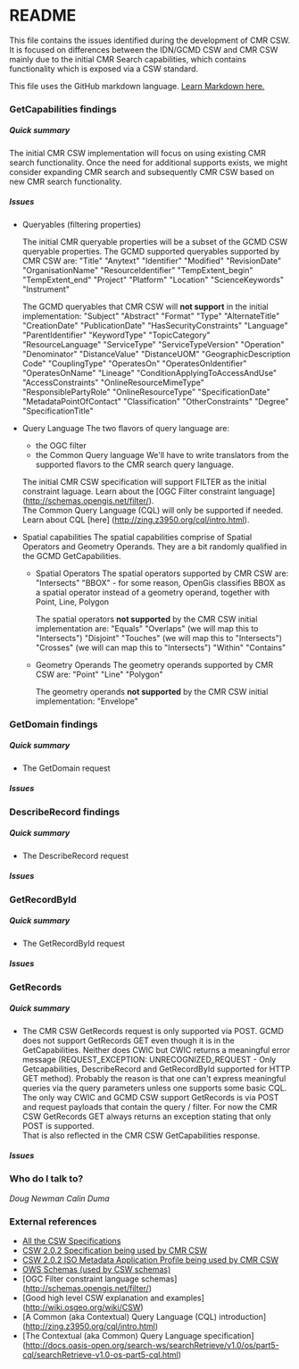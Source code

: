 # README #
This file contains the issues identified during the development of CMR CSW.  It
is focused on differences between the IDN/GCMD CSW and CMR CSW mainly due to
the initial CMR Search capabilities, which contains functionality which is
exposed via a CSW standard.

This file uses the GitHub markdown language. [Learn Markdown here.](https://bitbucket.org/tutorials/markdowndemo)

### GetCapabilities findings ### 
##### Quick summary #####
The initial CMR CSW implementation will focus on using existing CMR search
functionality.  Once the need for additional supports exists, we might 
consider expanding CMR search and subsequently CMR CSW based on new CMR
search functionality.
##### Issues #####
* Queryables (filtering properties)

    The initial CMR queryable properties will be a subset of the GCMD CSW
queryable properties.  The GCMD supported queryables supported by CMR CSW
are:
    "Title"
    "Anytext"
    "Identifier"
    "Modified"
    "RevisionDate"
    "OrganisationName"
    "ResourceIdentifier"
    "TempExtent_begin"
    "TempExtent_end"
    "Project"
    "Platform"
    "Location"
    "ScienceKeywords"
    "Instrument"

    The GCMD queryables that CMR CSW will **not support**  in the initial 
implementation:
    "Subject"
    "Abstract"
    "Format"
    "Type"
    "AlternateTitle"
    "CreationDate"
    "PublicationDate"
    "HasSecurityConstraints"
    "Language"
    "ParentIdentifier"
    "KeywordType"
    "TopicCategory"
    "ResourceLanguage"
    "ServiceType"
    "ServiceTypeVersion"
    "Operation"
    "Denominator"
    "DistanceValue"
    "DistanceUOM"
    "GeographicDescription Code"
    "CouplingType"
    "OperatesOn"
    "OperatesOnIdentifier"
    "OperatesOnName"
    "Lineage"
    "ConditionApplyingToAccessAndUse"
    "AccessConstraints"
    "OnlineResourceMimeType"
    "ResponsiblePartyRole"
    "OnlineResourceType"
    "SpecificationDate"
    "MetadataPointOfContact"
    "Classification"
    "OtherConstraints"
    "Degree"
    "SpecificationTitle"

* Query Language 
    The two flavors of query language are:
    * the OGC filter
    * the Common Query language
    We'll have to write translators from the supported flavors to the CMR
    search query language.
    
    The initial CMR CSW specification will support FILTER as the initial constraint
laguage. Learn about the [OGC Filter constraint language] (http://schemas.opengis.net/filter/).  
The Common Query Language (CQL) will only be supported if needed.  Learn about CQL [here] (http://zing.z3950.org/cql/intro.html).

* Spatial capabilities
    The spatial capabilities comprise of Spatial Operators and Geometry Operands.  They are
a bit randomly qualified in the GCMD GetCapabilities.
    * Spatial Operators
        The spatial operators supported by CMR CSW are:
        "Intersects"
        "BBOX" - for some reason, OpenGis classifies BBOX as a spatial operator instead
        of a geometry operand, together with Point, Line, Polygon
        
        The spatial operators **not supported** by the CMR CSW initial implementation are:
        "Equals"
        "Overlaps" (we will map this to "Intersects")
        "Disjoint" 
        "Touches" (we will map this to "Intersects")
        "Crosses" (we will can map this to "Intersects")
        "Within"
        "Contains"
    * Geometry Operands
        The geometry operands supported by CMR CSW are:
        "Point"
        "Line"
        "Polygon"

        The geometry operands **not supported** by the CMR CSW initial implementation:
        "Envelope"
        
### GetDomain findings ### 
##### Quick summary #####
* The GetDomain request 

##### Issues #####


### DescribeRecord findings ### 
##### Quick summary #####
* The DescribeRecord request 

##### Issues #####

### GetRecordById ###
##### Quick summary #####
* The GetRecordById request
 
##### Issues #####

### GetRecords ###
##### Quick summary #####
* The CMR CSW GetRecords request is only supported via POST.  GCMD does not support 
GetRecords GET even though it is in the GetCapabilities.  Neither does CWIC but CWIC
returns a meaningful error message (REQUEST_EXCEPTION: UNRECOGNIZED_REQUEST - Only Getcapabilities, 
DescribeRecord and GetRecordById supported for HTTP GET method).  Probably the reason is that one can't 
express meaningful queries via the query parameters unless one supports some basic CQL.  The only way CWIC
and GCMD CSW support GetRecords is via POST and request payloads that contain the query / filter.  For now 
the CMR CSW GetRecords GET always returns an exception stating that only POST is supported.  
That is also reflected in the CMR CSW GetCapabilities response.
 
##### Issues #####

### Who do I talk to? ###

_Doug Newman_
_Calin Duma_

### External references ####

* [All the CSW Specifications](http://www.opengeospatial.org/standards/cat#downloads)
* [CSW 2.0.2 Specification being used by CMR CSW ](http://portal.opengeospatial.org/files/?artifact_id=20555)
* [CSW 2.0.2 ISO Metadata Application Profile being used by CMR CSW](http://portal.opengeospatial.org/files/?artifact_id=21460)
* [OWS Schemas (used by CSW schemas)](http://schemas.opengis.net/ows/)
* [OGC Filter constraint language schemas] (http://schemas.opengis.net/filter/)
* [Good high level CSW explanation and examples] (http://wiki.osgeo.org/wiki/CSW)
* [A Common (aka Contextual) Query Language (CQL) introduction] (http://zing.z3950.org/cql/intro.html)
* [The Contextual (aka Common) Query Language specification] (http://docs.oasis-open.org/search-ws/searchRetrieve/v1.0/os/part5-cql/searchRetrieve-v1.0-os-part5-cql.html)

